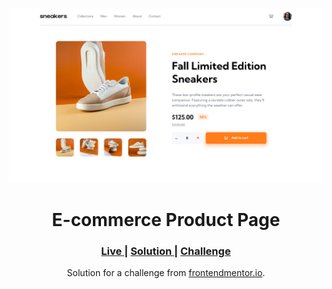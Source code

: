 <img src="./screenshots/project-desktop-preview.png"></img>

<h1 align="center">E-commerce Product Page</h1>

<div align="center">
  <h3>
    <a href="https://dmaotech-ecommerce-product.netlify.app" color="white">
      Live
    </a>
    <span> | </span>
    <a href="https://www.frontendmentor.io/solutions/ecommerce-product-page-challenge-ES-YLnCTnN">
      Solution
    </a>
   <span> | </span>
    <a href="https://www.frontendmentor.io/challenges/ecommerce-product-page-UPsZ9MJp6">
      Challenge
    </a>
  </h3>
</div>
<div align="center">
   Solution for a challenge from  <a href="https://www.frontendmentor.io/" target="_blank">frontendmentor.io</a>.
</div>
<br>
<br>
